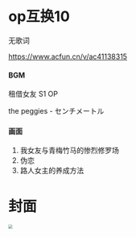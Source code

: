 # op互换10

无歌词

https://www.acfun.cn/v/ac41138315

#### BGM

租借女友 S1 OP

the peggies - センチメートル

#### 画面

1. 我女友与青梅竹马的惨烈修罗场
2. 伪恋
3. 路人女主的养成方法

# 封面

<img src="https://tx-free-imgs.acfun.cn/newUpload/14537012_d658d0eaeb12465192d01e3092f8ce4c.jpeg" style="zoom:50%;" />


